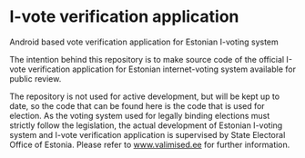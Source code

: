 I-vote verification application
===============================

Android based vote verification application for Estonian I-voting system

The intention behind this repository is to make source code of the official
I-vote verification application for Estonian internet-voting system available
for public review.

The repository is not used for active development, but will be kept up to date,
so the code that can be found here is the code that is used for election. As the
voting system used for legally binding elections must strictly follow the
legislation, the actual development of Estonian I-voting system and I-vote
verification application is supervised by State Electoral Office of Estonia.
Please refer to www.valimised.ee for further information.

